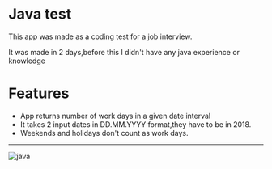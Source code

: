 # Java test

<p>This app was made as a coding test for a job interview.</p>
<p>It was made in 2 days,before this I didn't have any java experience or knowledge</p>

# Features
<ul>
<li>App returns number of work days in a given date interval</li>
<li>It takes 2 input dates in DD.MM.YYYY format,they have to be in 2018.</li>
<li>Weekends and holidays don't count as work days.</li>
</ul>
<hr>
<img src="https://image.ibb.co/iMPvMJ/java.png" alt="java" border="0">
